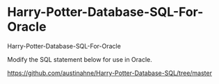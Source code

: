 # Harry-Potter-Database-SQL-For-Oracle
Harry-Potter-Database-SQL-For-Oracle

Modify the SQL statement below for use in Oracle.


https://github.com/austinahne/Harry-Potter-Database-SQL/tree/master
